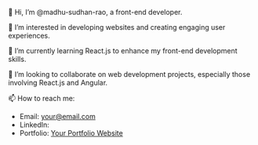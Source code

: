 👋 Hi, I’m @madhu-sudhan-rao, a front-end developer.

👀 I’m interested in developing websites and creating engaging user experiences.

🌱 I’m currently learning React.js to enhance my front-end development skills.

💞️ I’m looking to collaborate on web development projects, especially those involving React.js and Angular.

📫 How to reach me:
- Email: your@email.com
- LinkedIn: [](https://www.linkedin.com/in/madhu-sudhan-rao-pediredla-18588a1a3/)
- Portfolio: [Your Portfolio Website](https://www.yourportfolio.com)

